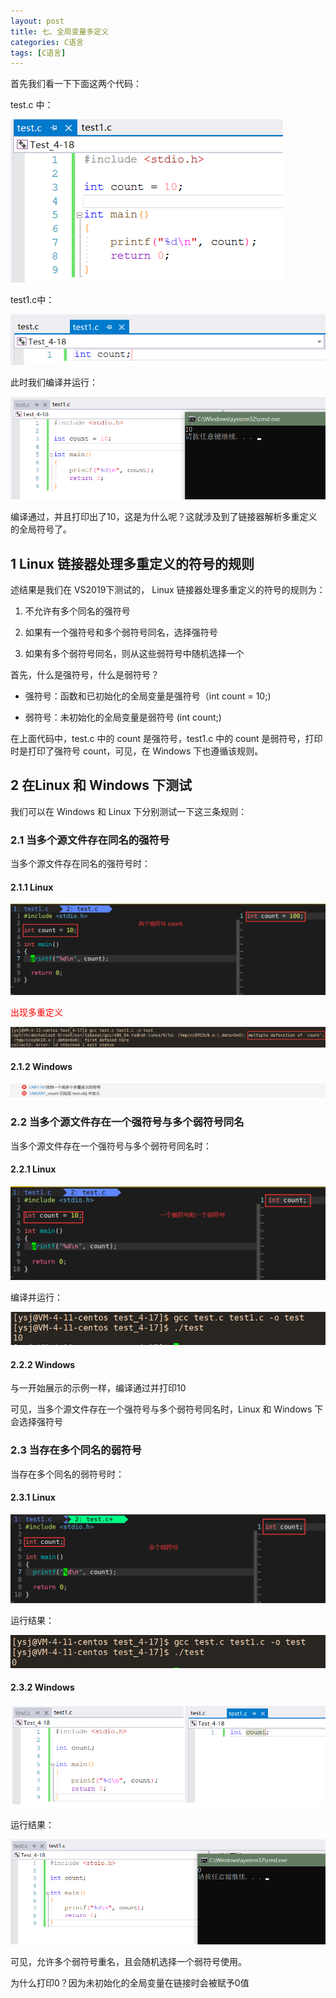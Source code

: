 ```yaml
---
layout: post
title: 七、全局变量多定义
categories: C语言
tags: [C语言]
---
```


首先我们看一下下面这两个代码：

test.c 中：

![alt text](/assets/CProgrammingLanguage/07_MultipleDefinition/image.png)

test1.c中：

![alt text](/assets/CProgrammingLanguage/07_MultipleDefinition/image-1.png)

此时我们编译并运行：

![alt text](/assets/CProgrammingLanguage/07_MultipleDefinition/image-2.png)

编译通过，并且打印出了10，这是为什么呢？这就涉及到了链接器解析多重定义的全局符号了。

## 1 Linux 链接器处理多重定义的符号的规则

述结果是我们在 VS2019下测试的， Linux 链接器处理多重定义的符号的规则为：

1. 不允许有多个同名的强符号

2. 如果有一个强符号和多个弱符号同名，选择强符号

3. 如果有多个弱符号同名，则从这些弱符号中随机选择一个

首先，什么是强符号，什么是弱符号？

- 强符号：函数和已初始化的全局变量是强符号（int count = 10;)

- 弱符号：未初始化的全局变量是弱符号 (int count;)

在上面代码中，test.c 中的 count 是强符号，test1.c 中的 count 是弱符号，打印时是打印了强符号 count，可见，在 Windows 下也遵循该规则。

## 2 在Linux 和 Windows 下测试

我们可以在 Windows 和 Linux 下分别测试一下这三条规则：

### 2.1 当多个源文件存在同名的强符号

当多个源文件存在同名的强符号时：

#### 2.1.1 Linux

![alt text](/assets/CProgrammingLanguage/07_MultipleDefinition/image-3.png)

<font color="red">出现多重定义</font>

![alt text](/assets/CProgrammingLanguage/07_MultipleDefinition/image-4.png)

#### 2.1.2 Windows

![alt text](/assets/CProgrammingLanguage/07_MultipleDefinition/image-5.png)

### 2.2 当多个源文件存在一个强符号与多个弱符号同名

当多个源文件存在一个强符号与多个弱符号同名时：

#### 2.2.1 Linux

![alt text](/assets/CProgrammingLanguage/07_MultipleDefinition/image-6.png)


编译并运行：

![alt text](/assets/CProgrammingLanguage/07_MultipleDefinition/image-7.png)

#### 2.2.2 Windows

与一开始展示的示例一样，编译通过并打印10

可见，当多个源文件存在一个强符号与多个弱符号同名时，Linux 和 Windows 下会选择强符号

### 2.3 当存在多个同名的弱符号

当存在多个同名的弱符号时：

#### 2.3.1 Linux

![alt text](/assets/CProgrammingLanguage/07_MultipleDefinition/image-8.png)

运行结果：

![alt text](/assets/CProgrammingLanguage/07_MultipleDefinition/image-9.png)

#### 2.3.2 Windows

![alt text](/assets/CProgrammingLanguage/07_MultipleDefinition/image-10.png)

运行结果：

![alt text](/assets/CProgrammingLanguage/07_MultipleDefinition/image-11.png)

可见，允许多个弱符号重名，且会随机选择一个弱符号使用。

为什么打印0？因为未初始化的全局变量在链接时会被赋予0值
